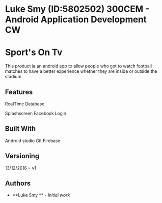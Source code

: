 # Luke Smy (ID:5802502) 300CEM - Android Application Development CW
# Sport's On Tv
This product ia an android app to allow people who got to watch football matches
to have a better experience whether they are inside or outside the stadium.
 ## Features
 RealTime Database
 
 
 
 
 Splashscreen
 Facebook Login
 


## Built With
Android studio
Git
Firebase
## Versioning
13/12/2016 = v1
## Authors
* **Luke Smy ** - *Initial work*

